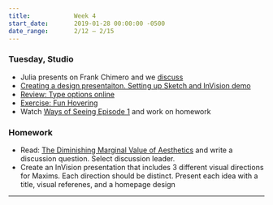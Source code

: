 ```yaml
---
title:            Week 4
start_date:       2019-01-28 00:00:00 -0500
date_range:       2/12 – 2/15
---
```


### Tuesday, Studio

- Julia presents on Frank Chimero and we [discuss](https://docs.google.com/document/d/1IXcT8DUDbmWsiJnMsmX5MK7J1VgufhrgikVV3Kq1tJI/edit?usp=sharing)
- [Creating a design presentaiton. Setting up Sketch and InVision demo](https://paper.dropbox.com/doc/Creating-a-Design-Presentation--AXVVz4J61cBN_E87a3esH2FEAQ-qrXwZckw81f9lFJbKuHtj)
- [Review: Type options online](../assets/guides/type-tutorial.zip)
- [Exercise: Fun Hovering](../assets/guides/hover-demo.zip)
- Watch [Ways of Seeing Episode 1](https://www.youtube.com/watch?v=0pDE4VX_9Kk) and work on homework

### Homework
- Read: [The Diminishing Marginal Value of Aesthetics](https://subpixel.space/entries/diminishing-marginal-aesthetic-value/) and write a discussion question. Select discussion leader.
- Create an InVision presentation that includes 3 different visual directions for Maxims. Each direction should be distinct. Present each idea with a title, visual referenes, and a homepage design

---
